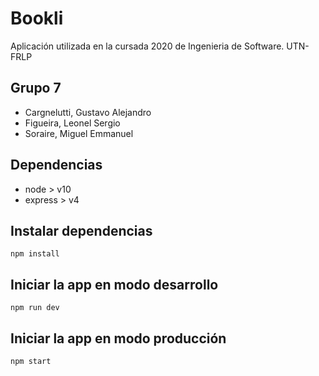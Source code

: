 # Bookli

Aplicación utilizada en la cursada 2020 de Ingenieria de Software. UTN-FRLP

## Grupo 7

 - Cargnelutti, Gustavo Alejandro
 - Figueira, Leonel Sergio
 - Soraire, Miguel Emmanuel

## Dependencias

 - node > v10
 - express > v4

## Instalar dependencias

`npm install`

## Iniciar la app en modo desarrollo

`npm run dev`

## Iniciar la app en modo producción

`npm start`
